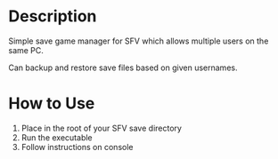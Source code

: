 # Description
Simple save game manager for SFV which allows multiple users on the same PC.

Can backup and restore save files based on given usernames.

# How to Use
1. Place in the root of your SFV save directory
2. Run the executable
3. Follow instructions on console